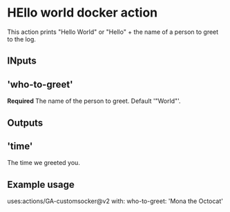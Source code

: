 # HEllo world docker action
This action prints "Hello World" or "Hello" + the name of a person to greet to the log.

## INputs

## 'who-to-greet'
**Required** The name of the person to greet. Default '"World"'.

## Outputs
## 'time'
The time we greeted you.
## Example usage

uses:actions/GA-customsocker@v2
with:
 who-to-greet: 'Mona the Octocat'
